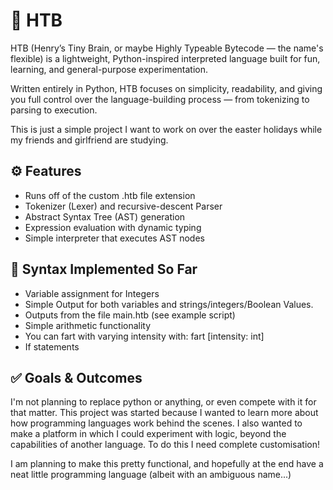 # 🧠 HTB

HTB (Henry’s Tiny Brain, or maybe Highly Typeable Bytecode — the name's flexible) is a lightweight, Python-inspired interpreted language built for fun, learning, and general-purpose experimentation.

Written entirely in Python, HTB focuses on simplicity, readability, and giving you full control over the language-building process — from tokenizing to parsing to execution.

This is just a simple project I want to work on over the easter holidays while my friends and girlfriend are studying. 

## ⚙️ Features 

- Runs off of the custom .htb file extension
- Tokenizer (Lexer) and recursive-descent Parser
- Abstract Syntax Tree (AST) generation
- Expression evaluation with dynamic typing
- Simple interpreter that executes AST nodes

## 🚧 Syntax Implemented So Far

- Variable assignment for Integers
- Simple Output for both variables and strings/integers/Boolean Values. 
- Outputs from the file main.htb (see example script)
- Simple arithmetic functionality
- You can fart with varying intensity with: fart [intensity: int] 
- If statements

## ✅ Goals & Outcomes

I'm not planning to replace python or anything, or even compete with it for that matter. This project was started because I wanted to learn more about how programming languages work behind the scenes. I also wanted to make a platform in which I could experiment with logic, beyond the capabilities of another language. To do this I need complete customisation! 

I am planning to make this pretty functional, and hopefully at the end have a neat little programming language (albeit with an ambiguous name...)